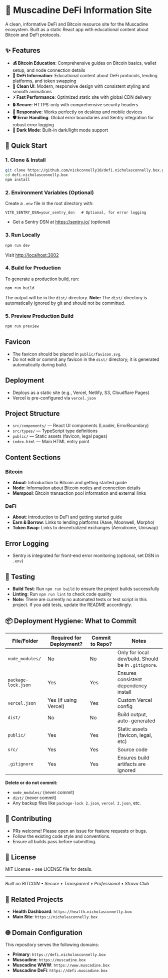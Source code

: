 # 🚀 Muscadine DeFi Information Site

A clean, informative DeFi and Bitcoin resource site for the Muscadine ecosystem. Built as a static React app with educational content about Bitcoin and DeFi protocols.

## ✨ Features

- **💰 Bitcoin Education**: Comprehensive guides on Bitcoin basics, wallet setup, and node connection details
- **🔄 DeFi Information**: Educational content about DeFi protocols, lending platforms, and token swapping
- **🎨 Clean UI**: Modern, responsive design with consistent styling and smooth animations
- **⚡ Fast Performance**: Optimized static site with global CDN delivery
- **🔒 Secure**: HTTPS-only with comprehensive security headers
- **📱 Responsive**: Works perfectly on desktop and mobile devices
- **🛡️ Error Handling**: Global error boundaries and Sentry integration for robust error logging
- **🌙 Dark Mode**: Built-in dark/light mode support

## 🚀 Quick Start

### 1. Clone & Install

```bash
git clone https://github.com/nickconnelly10/defi.nicholasconnelly.box.git
cd defi.nicholasconnelly.box
npm install
```

### 2. Environment Variables (Optional)

Create a `.env` file in the root directory with:

```
VITE_SENTRY_DSN=your_sentry_dsn   # Optional, for error logging
```

- Get a Sentry DSN at https://sentry.io/ (optional)

### 3. Run Locally

```bash
npm run dev
```
Visit [http://localhost:3002](http://localhost:3002)

### 4. Build for Production

To generate a production build, run:

```bash
npm run build
```

The output will be in the `dist/` directory. **Note:** The `dist/` directory is automatically ignored by git and should not be committed.

### 5. Preview Production Build

```bash
npm run preview
```

## Favicon

- The favicon should be placed in `public/favicon.svg`.
- Do not edit or commit any favicon in the `dist/` directory; it is generated automatically during build.

## Deployment

- Deploys as a static site (e.g., Vercel, Netlify, S3, Cloudflare Pages)
- Vercel is pre-configured via `vercel.json`

## Project Structure

- `src/components/` — React UI components (Loader, ErrorBoundary)
- `src/types/` — TypeScript type definitions
- `public/` — Static assets (favicon, legal pages)
- `index.html` — Main HTML entry point

## Content Sections

### Bitcoin
- **About**: Introduction to Bitcoin and getting started guide
- **Node**: Information about Bitcoin nodes and connection details
- **Mempool**: Bitcoin transaction pool information and external links

### DeFi
- **About**: Introduction to DeFi and getting started guide
- **Earn & Borrow**: Links to lending platforms (Aave, Moonwell, Morpho)
- **Token Swap**: Links to decentralized exchanges (Aerodrome, Uniswap)

## Error Logging

- Sentry is integrated for front-end error monitoring (optional, set DSN in `.env`)

## 🧪 Testing

- **Build Test**: Run `npm run build` to ensure the project builds successfully
- **Linting**: Run `npm run lint` to check code quality
- **Note:** There are currently no automated tests or test script in this project. If you add tests, update the README accordingly.

## 📦 Deployment Hygiene: What to Commit

| File/Folder         | Required for Deployment? | Commit to Repo? | Notes                                 |
|---------------------|-------------------------|-----------------|---------------------------------------|
| `node_modules/`     | No                      | No              | Only for local dev/build. Should be in `.gitignore`. |
| `package-lock.json` | Yes                     | Yes             | Ensures consistent dependency install |
| `vercel.json`       | Yes (if using Vercel)   | Yes             | Custom Vercel config                  |
| `dist/`             | No                      | No              | Build output, auto-generated          |
| `public/`           | Yes                     | Yes             | Static assets (favicon, legal, etc)   |
| `src/`              | Yes                     | Yes             | Source code                           |
| `.gitignore`        | Yes                     | Yes             | Ensures build artifacts are ignored   |

**Delete or do not commit:**
- `node_modules/` (never commit)
- `dist/` (never commit)
- Any backup files like `package-lock 2.json`, `vercel 2.json`, etc.

## 🤝 Contributing

- PRs welcome! Please open an issue for feature requests or bugs.
- Follow the existing code style and conventions.
- Ensure all builds pass before submitting.

## 📄 License

MIT License - see LICENSE file for details.

---

*Built on BITCOIN • Secure • Transparent • Professional • Strava Club*

## 🔗 Related Projects

- **Health Dashboard**: `https://health.nicholasconnelly.box`
- **Main Site**: `https://nicholasconnelly.box`

## 🌐 Domain Configuration

This repository serves the following domains:
- **Primary**: `https://defi.nicholasconnelly.box`
- **Muscadine**: `https://muscadine.box`
- **Muscadine WWW**: `https://www.muscadine.box`
- **Muscadine DeFi**: `https://defi.muscadine.box` 